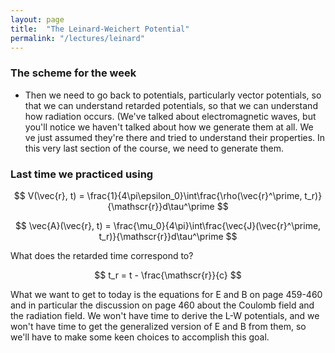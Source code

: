 ```yaml
---
layout: page
title:  "The Leinard-Weichert Potential"
permalink: "/lectures/leinard"
---
```


### The scheme for the week 
* Then we need to go back to potentials, particularly vector potentials, so that we can understand retarded potentials, so that we can understand how radiation occurs. (We've talked about electromagnetic waves, but you'll notice we haven't talked about how we generate them at all. We
ve just assumed they're there and tried to understand their properties. In this very last section of the course, we need to generate them.

### Last time we practiced using

$$
V(\vec{r}, t) = \frac{1}{4\pi\epsilon_0}\int\frac{\rho(\vec{r}^\prime, t_r)}{\mathscr{r}}d\tau^\prime
$$

$$
\vec{A}(\vec{r}, t) = \frac{\mu_0}{4\pi}\int\frac{\vec{J}(\vec{r}^\prime, t_r)}{\mathscr{r}}d\tau^\prime
$$

What does the retarded time correspond to?  

$$
t_r = t - \frac{\mathscr{r}}{c}
$$

What we want to get to today is the equations for E and B on page 459-460
and in particular the discussion on page 460 about the Coulomb field and
the radiation field.  We won't have time to derive the L-W potentials,
and we won't have time to get the generalized version of E and B from
them, so we'll have to make some keen choices to accomplish this goal.

